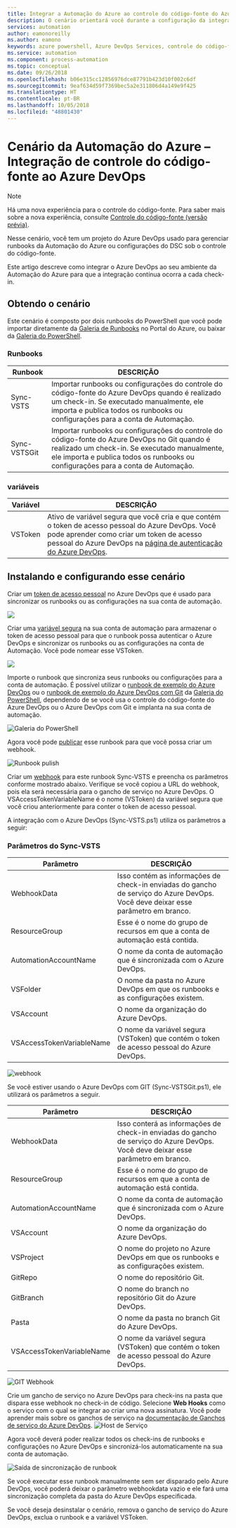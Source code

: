 ```yaml
---
title: Integrar a Automação do Azure ao controle do código-fonte do Azure DevOps Services
description: O cenário orientará você durante a configuração da integração com uma conta de Automação do Azure e o controle do código-fonte do Azure DevOps Services.
services: automation
author: eamonoreilly
ms.author: eamono
keywords: azure powershell, Azure DevOps Services, controle do código-fonte, automação
ms.service: automation
ms.component: process-automation
ms.topic: conceptual
ms.date: 09/26/2018
ms.openlocfilehash: b06e315cc12856976dce87791b423d10f002c6df
ms.sourcegitcommit: 9eaf634d59f7369bec5a2e311806d4a149e9f425
ms.translationtype: HT
ms.contentlocale: pt-BR
ms.lasthandoff: 10/05/2018
ms.locfileid: "48801430"
---
```

# <a name="azure-automation-scenario---automation-source-control-integration-with-azure-devops"></a>Cenário da Automação do Azure – Integração de controle do código-fonte ao Azure DevOps

> [!NOTE]
> Há uma nova experiência para o controle do código-fonte. Para saber mais sobre a nova experiência, consulte [Controle do código-fonte (versão prévia)](source-control-integration.md).

Nesse cenário, você tem um projeto do Azure DevOps usado para gerenciar runbooks da Automação do Azure ou configurações do DSC sob o controle do código-fonte.

Este artigo descreve como integrar o Azure DevOps ao seu ambiente da Automação do Azure para que a integração contínua ocorra a cada check-in.

## <a name="getting-the-scenario"></a>Obtendo o cenário

Este cenário é composto por dois runbooks do PowerShell que você pode importar diretamente da [Galeria de Runbooks](automation-runbook-gallery.md) no Portal do Azure, ou baixar da [Galeria do PowerShell](https://www.powershellgallery.com).

### <a name="runbooks"></a>Runbooks

Runbook | DESCRIÇÃO|
--------|------------|
Sync-VSTS | Importar runbooks ou configurações do controle do código-fonte do Azure DevOps quando é realizado um check-in. Se executado manualmente, ele importa e publica todos os runbooks ou configurações para a conta de Automação.| 
Sync-VSTSGit | Importar runbooks ou configurações do controle do código-fonte do Azure DevOps no Git quando é realizado um check-in. Se executado manualmente, ele importa e publica todos os runbooks ou configurações para a conta de Automação.|

### <a name="variables"></a>variáveis

Variável | DESCRIÇÃO|
-----------|------------|
VSToken | Ativo de variável segura que você cria e que contém o token de acesso pessoal do Azure DevOps. Você pode aprender como criar um token de acesso pessoal do Azure DevOps na [página de autenticação do Azure DevOps](/azure/devops/organizations/accounts/use-personal-access-tokens-to-authenticate).

## <a name="installing-and-configuring-this-scenario"></a>Instalando e configurando esse cenário

Criar um [token de acesso pessoal](/azure/devops/organizations/accounts/use-personal-access-tokens-to-authenticate) no Azure DevOps que é usado para sincronizar os runbooks ou as configurações na sua conta de automação.

![](media/automation-scenario-source-control-integration-with-VSTS/VSTSPersonalToken.png) 

Criar uma [variável segura](automation-variables.md) na sua conta de automação para armazenar o token de acesso pessoal para que o runbook possa autenticar o Azure DevOps e sincronizar os runbooks ou as configurações na conta de Automação. Você pode nomear esse VSToken.

![](media/automation-scenario-source-control-integration-with-VSTS/VSTSTokenVariable.png)

Importe o runbook que sincroniza seus runbooks ou configurações para a conta de automação. É possível utilizar o [runbook de exemplo do Azure DevOps](https://www.powershellgallery.com/packages/Sync-VSTS) ou o [runbook de exemplo do Azure DevOps com Git](https://www.powershellgallery.com/packages/Sync-VSTSGit) da [Galeria do PowerShell](https://www.powershellgallery.com), dependendo de se você usa o controle do código-fonte do Azure DevOps ou o Azure DevOps com Git e implanta na sua conta de automação.

![Galeria do PowerShell](media/automation-scenario-source-control-integration-with-VSTS/VSTSPowerShellGallery.png)

Agora você pode [publicar](automation-creating-importing-runbook.md#publishing-a-runbook) esse runbook para que você possa criar um webhook.

![Runbook pulish](media/automation-scenario-source-control-integration-with-VSTS/VSTSPublishRunbook.png)

Criar um [webhook](automation-webhooks.md) para este runbook Sync-VSTS e preencha os parâmetros conforme mostrado abaixo. Verifique se você copiou a URL do webhook, pois ela será necessária para o gancho de serviço no Azure DevOps. O VSAccessTokenVariableName é o nome (VSToken) da variável segura que você criou anteriormente para conter o token de acesso pessoal.

A integração com o Azure DevOps (Sync-VSTS.ps1) utiliza os parâmetros a seguir:

### <a name="sync-vsts-parameters"></a>Parâmetros do Sync-VSTS

Parâmetro | DESCRIÇÃO|
--------|------------|
WebhookData | Isso contém as informações de check-in enviadas do gancho de serviço do Azure DevOps. Você deve deixar esse parâmetro em branco.| 
ResourceGroup | Esse é o nome do grupo de recursos em que a conta de automação está contida.|
AutomationAccountName | O nome da conta de automação que é sincronizada com o Azure DevOps.|
VSFolder | O nome da pasta no Azure DevOps em que os runbooks e as configurações existem.|
VSAccount | O nome da organização do Azure DevOps.|
VSAccessTokenVariableName | O nome da variável segura (VSToken) que contém o token de acesso pessoal do Azure DevOps.|

![webhook](media/automation-scenario-source-control-integration-with-VSTS/VSTSWebhook.png)

Se você estiver usando o Azure DevOps com GIT (Sync-VSTSGit.ps1), ele utilizará os parâmetros a seguir.

Parâmetro | DESCRIÇÃO|
--------|------------|
WebhookData | Isso conterá as informações de check-in enviadas do gancho de serviço do Azure DevOps. Você deve deixar esse parâmetro em branco.|
ResourceGroup | Esse é o nome do grupo de recursos em que a conta de automação está contida.|
AutomationAccountName | O nome da conta de automação que é sincronizada com o Azure DevOps.|
VSAccount | O nome da organização do Azure DevOps.|
VSProject | O nome do projeto no Azure DevOps em que os runbooks e as configurações existem.|
GitRepo | O nome do repositório Git.|
GitBranch | O nome do branch no repositório Git do Azure DevOps.|
Pasta | O nome da pasta no branch Git do Azure DevOps.|
VSAccessTokenVariableName | O nome da variável segura (VSToken) que contém o token de acesso pessoal do Azure DevOps.|

![GIT Webhook](media/automation-scenario-source-control-integration-with-VSTS/VSTSGitWebhook.png)

Crie um gancho de serviço no Azure DevOps para check-ins na pasta que dispara esse webhook no check-in de código. Selecione **Web Hooks** como o serviço com o qual se integrar ao criar uma nova assinatura. Você pode aprender mais sobre os ganchos de serviço na [documentação de Ganchos de serviço do Azure DevOps](https://www.visualstudio.com/docs/marketplace/integrate/service-hooks/get-started).
![Host de Serviço](media/automation-scenario-source-control-integration-with-VSTS/VSTSServiceHook.png)

Agora você deverá poder realizar todos os check-ins de runbooks e configurações no Azure DevOps e sincronizá-los automaticamente na sua conta de automação.

![Saída de sincronização de runbook](media/automation-scenario-source-control-integration-with-VSTS/VSTSSyncRunbookOutput.png)

Se você executar esse runbook manualmente sem ser disparado pelo Azure DevOps, você poderá deixar o parâmetro webhookdata vazio e ele fará uma sincronização completa da pasta do Azure DevOps especificada.

Se você deseja desinstalar o cenário, remova o gancho de serviço do Azure DevOps, exclua o runbook e a variável VSToken.
